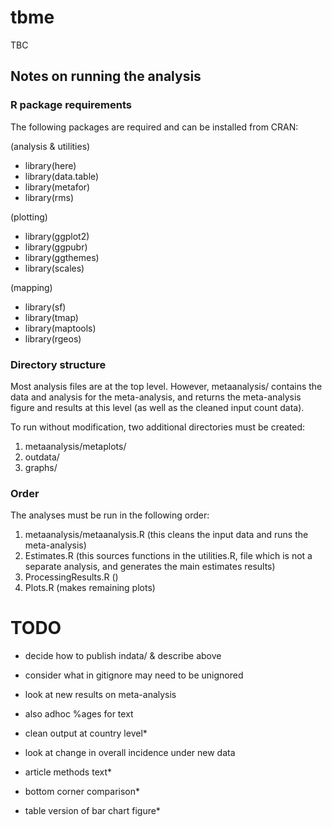 # tbme
TBC


## Notes on running the analysis

### R package requirements

The following packages are required and can be installed from CRAN:

(analysis & utilities)
- library(here)
- library(data.table)
- library(metafor)
- library(rms)

(plotting)
- library(ggplot2)
- library(ggpubr)
- library(ggthemes)
- library(scales)

(mapping)
- library(sf)
- library(tmap)
- library(maptools)
- library(rgeos)



### Directory structure

Most analysis files are at the top level. However, metaanalysis/ contains the data and analysis for the meta-analysis, and returns the meta-analysis figure and results at this level (as well as the cleaned input count data).

To run without modification, two additional directories must be created:

1. metaanalysis/metaplots/
2. outdata/
3. graphs/

### Order

The analyses must be run in the following order:

1. metaanalysis/metaanalysis.R (this cleans the input data and runs the meta-analysis)
2. Estimates.R (this sources functions in the utilities.R, file which is not a separate analysis, and generates the main estimates results)
3. ProcessingResults.R ()
4. Plots.R (makes remaining plots)


# TODO

- decide how to publish indata/ & describe above
- consider what in gitignore may need to be unignored

- look at new results on meta-analysis
- also adhoc %ages for text
- clean output at country level*
- look at change in overall incidence under new data
- article methods text*
- bottom corner comparison*
- table version of bar chart figure*
